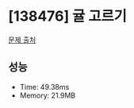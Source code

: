 # [138476] 귤 고르기

[문제 출처](https://school.programmers.co.kr/learn/courses/30/lessons/138476)

## 성능

- Time: 49.38ms
- Memory: 21.9MB